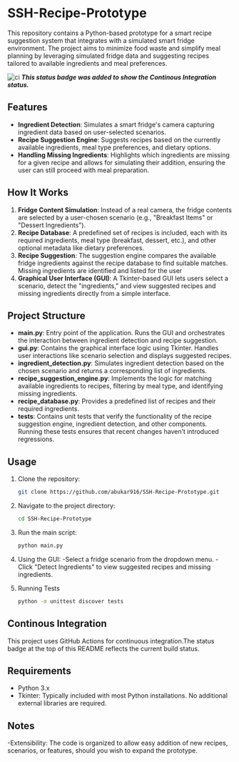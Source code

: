 # SSH-Recipe-Prototype

This repository contains a Python-based prototype for a smart recipe suggestion system that integrates with a simulated smart fridge environment. The project aims to minimize food waste and simplify meal planning by leveraging simulated fridge data and suggesting recipes tailored to available ingredients and meal preferences.

![ci](https://github.com/abukar916/SSH-Recipe-Prototype/workflows/Python%20application/badge.svg)
***This status badge was added to show the Continous Integration status.***

## Features
- **Ingredient Detection**: Simulates a smart fridge's camera capturing ingredient data based on user-selected scenarios.
- **Recipe Suggestion Engine**: Suggests recipes based on the currently available ingredients, meal type preferences, and dietary options.
- **Handling Missing Ingredients**: Highlights which ingredients are missing for a given recipe and allows for simulating their addition, ensuring the user can still proceed with meal preparation.

## How It Works
1. **Fridge Content Simulation**: Instead of a real camera, the fridge contents are selected by a user-chosen scenario (e.g., "Breakfast Items" or "Dessert Ingredients").
2. **Recipe Database**: A predefined set of recipes is included, each with its required ingredients, meal type (breakfast, dessert, etc.), and other optional metadata like dietary preferences.
3. **Recipe Suggestion**: The suggestion engine compares the available fridge ingredients against the recipe database to find suitable matches. Missing ingredients are identified and listed for the user
4. **Graphical User Interface (GUI)**: A Tkinter-based GUI lets users select a scenario, detect the "ingredients," and view suggested recipes and missing ingredients directly from a simple interface.

## Project Structure
- **main.py**: Entry point of the application. Runs the GUI and orchestrates the interaction between ingredient detection and recipe suggestion.
- **gui.py**: Contains the graphical interface logic using Tkinter. Handles user interactions like scenario selection and displays suggested recipes.
- **ingredient_detection.py**: Simulates ingredient detection based on the chosen scenario and returns a corresponding list of ingredients.
- **recipe_suggestion_engine.py**: Implements the logic for matching available ingredients to recipes, filtering by meal type, and identifying missing ingredients.
- **recipe_database.py**: Provides a predefined list of recipes and their required ingredients.
- **tests**: Contains unit tests that verify the functionality of the recipe suggestion engine, ingredient detection, and other components. Running these tests ensures that recent changes haven’t introduced regressions.

## Usage
1. Clone the repository:
   ```sh
   git clone https://github.com/abukar916/SSH-Recipe-Prototype.git
   ```
2. Navigate to the project directory:
   ```sh
   cd SSH-Recipe-Prototype
   ```
3. Run the main script:
   ```sh
   python main.py
   ```
4. Using the GUI:
   -Select a fridge scenario from the dropdown menu.
   -Click "Detect Ingredients" to view suggested recipes and missing ingredients.
   
6. Running Tests
   ```sh
   python -m unittest discover tests
    ```

## Continous Integration 
This project uses GitHub Actions for continuous integration.The status badge at the top of this README reflects the current build status.

## Requirements
- Python 3.x
- Tkinter: Typically included with most Python installations. No additional external libraries are required.

## Notes
-Extensibility:
The code is organized to allow easy addition of new recipes, scenarios, or features, should you wish to expand the prototype.

